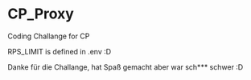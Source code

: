 # CP_Proxy

Coding Challange for CP

RPS_LIMIT is defined in .env :D

Danke für die Challange, hat Spaß gemacht aber war sch\*\*\* schwer :D
